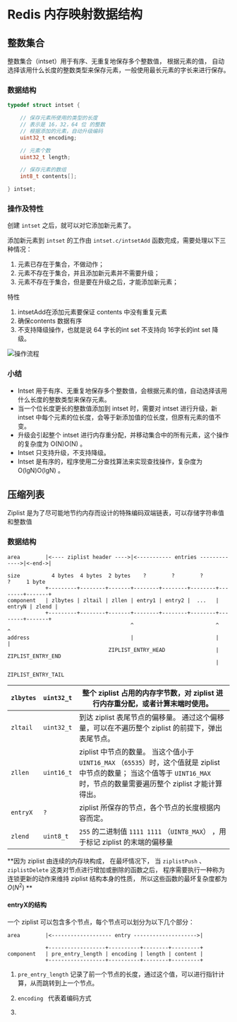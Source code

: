 

# Redis 内存映射数据结构

## 整数集合

整数集合（intset）用于有序、无重复地保存多个整数值， 根据元素的值， 自动选择该用什么长度的整数类型来保存元素，一般使用最长元素的字长来进行保存。

### 数据结构

```c
typedef struct intset {

    // 保存元素所使用的类型的长度
    // 表示是 16，32，64 位 的整数
    // 根据添加的元素，自动升级编码
    uint32_t encoding;

    // 元素个数
    uint32_t length;

    // 保存元素的数组
    int8_t contents[];

} intset;
```

### 操作及特性

创建 `intset` 之后，就可以对它添加新元素了。

添加新元素到 `intset` 的工作由 `intset.c/intsetAdd` 函数完成，需要处理以下三种情况：

1. 元素已存在于集合，不做动作；
2. 元素不存在于集合，并且添加新元素并不需要升级；
3. 元素不存在于集合，但是要在升级之后，才能添加新元素；

特性

1.  intsetAdd在添加元素要保证 contents 中没有重复元素
2.   确保contents 数据有序
3. 不支持降级操作，也就是说 64 字长的int set 不支持向 16字长的int set 降级。

![操作流程](https://redisbook.readthedocs.io/en/latest/_images/graphviz-1565e65522fdcd4245030f17b5074729033297d8.svg)

### 小结

- Intset 用于有序、无重复地保存多个整数值，会根据元素的值，自动选择该用什么长度的整数类型来保存元素。
- 当一个位长度更长的整数值添加到 intset 时，需要对 intset 进行升级，新 intset 中每个元素的位长度，会等于新添加值的位长度，但原有元素的值不变。
- 升级会引起整个 intset 进行内存重分配，并移动集合中的所有元素，这个操作的复杂度为 O(N)O(N) 。
- Intset 只支持升级，不支持降级。
- Intset 是有序的，程序使用二分查找算法来实现查找操作，复杂度为 O(lgN)O(lg⁡N) 。

##  压缩列表

Ziplist 是为了尽可能地节约内存而设计的特殊编码双端链表，可以存储字符串值和整数值

### 数据结构

```
area        |<---- ziplist header ---->|<----------- entries ------------->|<-end->|

size          4 bytes  4 bytes  2 bytes    ?        ?        ?        ?     1 byte
            +---------+--------+-------+--------+--------+--------+--------+-------+
component   | zlbytes | zltail | zllen | entry1 | entry2 |  ...   | entryN | zlend |
            +---------+--------+-------+--------+--------+--------+--------+-------+
                                       ^                          ^        ^
address                                |                          |        |
                                ZIPLIST_ENTRY_HEAD                |   ZIPLIST_ENTRY_END
                                                                  |
                                                         ZIPLIST_ENTRY_TAIL
```

| `zlbytes` | `uint32_t` | 整个 ziplist 占用的内存字节数，对 ziplist 进行内存重分配，或者计算末端时使用。 |
| --------- | ---------- | ------------------------------------------------------------ |
| `zltail`  | `uint32_t` | 到达 ziplist 表尾节点的偏移量。 通过这个偏移量，可以在不遍历整个 ziplist 的前提下，弹出表尾节点。 |
| `zllen`   | `uint16_t` | ziplist 中节点的数量。 当这个值小于 `UINT16_MAX` （`65535`）时，这个值就是 ziplist 中节点的数量； 当这个值等于 `UINT16_MAX` 时，节点的数量需要遍历整个 ziplist 才能计算得出。 |
| `entryX`  | `?`        | ziplist 所保存的节点，各个节点的长度根据内容而定。           |
| `zlend`   | `uint8_t`  | `255` 的二进制值 `1111 1111` （`UINT8_MAX`） ，用于标记 ziplist 的末端的偏移量 |

**因为 ziplist 由连续的内存块构成， 在最坏情况下， 当 `ziplistPush` 、 `ziplistDelete` 这类对节点进行增加或删除的函数之后， 程序需要执行一种称为连锁更新的动作来维持 ziplist 结构本身的性质， 所以这些函数的最坏复杂度都为 $O(N^2)$ ** 

#### entryX的结构

一个 ziplist 可以包含多个节点，每个节点可以划分为以下几个部分：

```
area        |<------------------- entry -------------------->|

            +------------------+----------+--------+---------+
component   | pre_entry_length | encoding | length | content |
            +------------------+----------+--------+---------+
```

1. `pre_entry_length` 记录了前一个节点的长度，通过这个值，可以进行指针计算，从而跳转到上一个节点。

2. `encoding ` 代表着编码方式

3. 






     